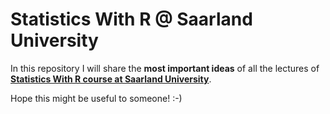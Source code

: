 # Statistics With R @ Saarland University

In this repository I will share the **most important ideas** of all the lectures  of **[Statistics With R course at Saarland University](http://lsd.coli.uni-saarland.de)**.


Hope this might be useful to someone! :-)
